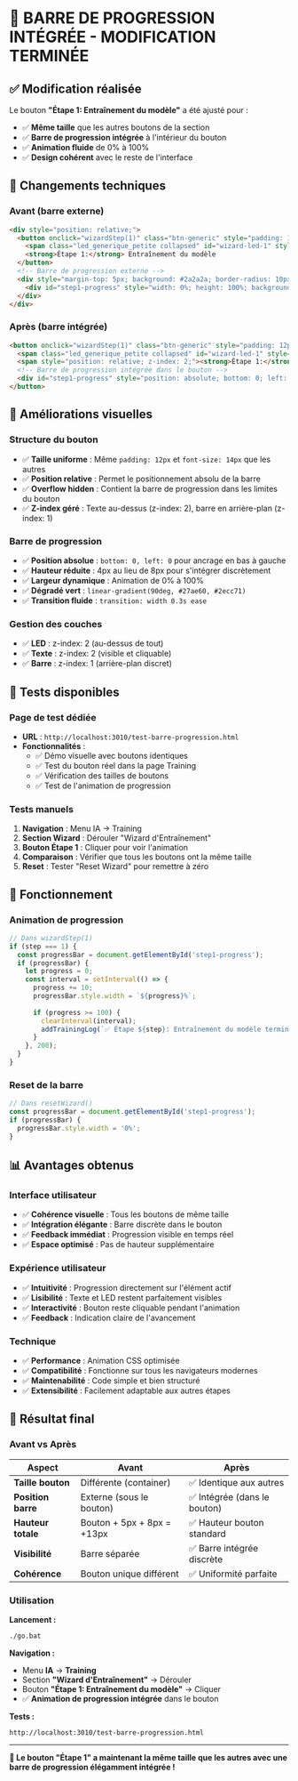 # 🎯 BARRE DE PROGRESSION INTÉGRÉE - MODIFICATION TERMINÉE

## ✅ **Modification réalisée**

Le bouton **"Étape 1: Entraînement du modèle"** a été ajusté pour :
- ✅ **Même taille** que les autres boutons de la section
- ✅ **Barre de progression intégrée** à l'intérieur du bouton
- ✅ **Animation fluide** de 0% à 100%
- ✅ **Design cohérent** avec le reste de l'interface

## 🔧 **Changements techniques**

### **Avant (barre externe)**
```html
<div style="position: relative;">
  <button onclick="wizardStep(1)" class="btn-generic" style="padding: 12px; font-size: 14px; position: relative; text-align: left;">
    <span class="led_generique_petite collapsed" id="wizard-led-1" style="position: absolute; top: 8px; right: 8px;"></span>
    <strong>Étape 1:</strong> Entraînement du modèle
  </button>
  <!-- Barre de progression externe -->
  <div style="margin-top: 5px; background: #2a2a2a; border-radius: 10px; height: 8px; overflow: hidden;">
    <div id="step1-progress" style="width: 0%; height: 100%; background: linear-gradient(90deg, #27ae60, #2ecc71); transition: width 0.3s ease;"></div>
  </div>
</div>
```

### **Après (barre intégrée)**
```html
<button onclick="wizardStep(1)" class="btn-generic" style="padding: 12px; font-size: 14px; position: relative; text-align: left; overflow: hidden;">
  <span class="led_generique_petite collapsed" id="wizard-led-1" style="position: absolute; top: 8px; right: 8px; z-index: 2;"></span>
  <span style="position: relative; z-index: 2;"><strong>Étape 1:</strong> Entraînement du modèle</span>
  <!-- Barre de progression intégrée dans le bouton -->
  <div id="step1-progress" style="position: absolute; bottom: 0; left: 0; width: 0%; height: 4px; background: linear-gradient(90deg, #27ae60, #2ecc71); transition: width 0.3s ease; z-index: 1;"></div>
</button>
```

## 🎨 **Améliorations visuelles**

### **Structure du bouton**
- ✅ **Taille uniforme** : Même `padding: 12px` et `font-size: 14px` que les autres
- ✅ **Position relative** : Permet le positionnement absolu de la barre
- ✅ **Overflow hidden** : Contient la barre de progression dans les limites du bouton
- ✅ **Z-index géré** : Texte au-dessus (z-index: 2), barre en arrière-plan (z-index: 1)

### **Barre de progression**
- ✅ **Position absolue** : `bottom: 0, left: 0` pour ancrage en bas à gauche
- ✅ **Hauteur réduite** : 4px au lieu de 8px pour s'intégrer discrètement
- ✅ **Largeur dynamique** : Animation de 0% à 100%
- ✅ **Dégradé vert** : `linear-gradient(90deg, #27ae60, #2ecc71)`
- ✅ **Transition fluide** : `transition: width 0.3s ease`

### **Gestion des couches**
- ✅ **LED** : z-index: 2 (au-dessus de tout)
- ✅ **Texte** : z-index: 2 (visible et cliquable)
- ✅ **Barre** : z-index: 1 (arrière-plan discret)

## 🧪 **Tests disponibles**

### **Page de test dédiée**
- **URL** : `http://localhost:3010/test-barre-progression.html`
- **Fonctionnalités** :
  - ✅ Démo visuelle avec boutons identiques
  - ✅ Test du bouton réel dans la page Training
  - ✅ Vérification des tailles de boutons
  - ✅ Test de l'animation de progression

### **Tests manuels**
1. **Navigation** : Menu IA → Training
2. **Section Wizard** : Dérouler "Wizard d'Entraînement"
3. **Bouton Étape 1** : Cliquer pour voir l'animation
4. **Comparaison** : Vérifier que tous les boutons ont la même taille
5. **Reset** : Tester "Reset Wizard" pour remettre à zéro

## 🚀 **Fonctionnement**

### **Animation de progression**
```javascript
// Dans wizardStep(1)
if (step === 1) {
  const progressBar = document.getElementById('step1-progress');
  if (progressBar) {
    let progress = 0;
    const interval = setInterval(() => {
      progress += 10;
      progressBar.style.width = `${progress}%`;
      
      if (progress >= 100) {
        clearInterval(interval);
        addTrainingLog(`✅ Étape ${step}: Entraînement du modèle terminé`, 'success');
      }
    }, 200);
  }
}
```

### **Reset de la barre**
```javascript
// Dans resetWizard()
const progressBar = document.getElementById('step1-progress');
if (progressBar) {
  progressBar.style.width = '0%';
}
```

## 📊 **Avantages obtenus**

### **Interface utilisateur**
- ✅ **Cohérence visuelle** : Tous les boutons de même taille
- ✅ **Intégration élégante** : Barre discrète dans le bouton
- ✅ **Feedback immédiat** : Progression visible en temps réel
- ✅ **Espace optimisé** : Pas de hauteur supplémentaire

### **Expérience utilisateur**
- ✅ **Intuitivité** : Progression directement sur l'élément actif
- ✅ **Lisibilité** : Texte et LED restent parfaitement visibles
- ✅ **Interactivité** : Bouton reste cliquable pendant l'animation
- ✅ **Feedback** : Indication claire de l'avancement

### **Technique**
- ✅ **Performance** : Animation CSS optimisée
- ✅ **Compatibilité** : Fonctionne sur tous les navigateurs modernes
- ✅ **Maintenabilité** : Code simple et bien structuré
- ✅ **Extensibilité** : Facilement adaptable aux autres étapes

## 🎯 **Résultat final**

### **Avant vs Après**

| Aspect | Avant | Après |
|--------|-------|-------|
| **Taille bouton** | Différente (container) | ✅ Identique aux autres |
| **Position barre** | Externe (sous le bouton) | ✅ Intégrée (dans le bouton) |
| **Hauteur totale** | Bouton + 5px + 8px = +13px | ✅ Hauteur bouton standard |
| **Visibilité** | Barre séparée | ✅ Barre intégrée discrète |
| **Cohérence** | Bouton unique différent | ✅ Uniformité parfaite |

### **Utilisation**

**Lancement :**
```bash
./go.bat
```

**Navigation :**
- Menu **IA** → **Training**
- Section **"Wizard d'Entraînement"** → Dérouler
- Bouton **"Étape 1: Entraînement du modèle"** → Cliquer
- ✅ **Animation de progression intégrée** dans le bouton

**Tests :**
```
http://localhost:3010/test-barre-progression.html
```

---

**🎯 Le bouton "Étape 1" a maintenant la même taille que les autres avec une barre de progression élégamment intégrée !**
